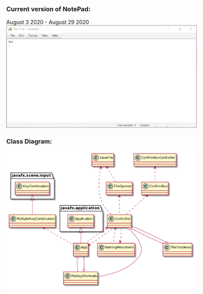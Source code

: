 ### Current version of NotePad:
August 3 2020 - August 29 2020
<img src="https://github.com/zakrzewskib/NotePadJavaFX/blob/master/notepadImage.png">

### Class Diagram:
<img src="https://github.com/zakrzewskib/NotePadJavaFX/blob/master/classDiagram.png">

